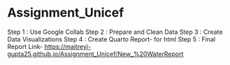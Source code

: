 # Assignment_Unicef
Step 1 : Use Google Collab
Step 2 : Prepare and Clean Data
Step 3 : Create Data Visualizations
Step 4 : Create Quarto Report-  for html
Step 5 : Final Report Link- https://maitreyi-gupta25.github.io/Assignment_Unicef/New_%20WaterReport
